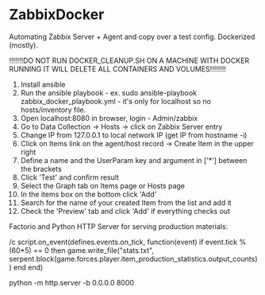 # ZabbixDocker
Automating Zabbix Server + Agent and copy over a test config. Dockerized (mostly). 

!!!!!!!DO NOT RUN DOCKER_CLEANUP.SH ON A MACHINE WITH DOCKER RUNNING IT WILL DELETE ALL CONTAINERS AND VOLUMES!!!!!!!!

1. Install ansible
2. Run the ansible playbook - ex. sudo ansible-playbook zabbix_docker_playbook.yml - it's only for localhost so no hosts/inventory file. 
3. Open localhost:8080 in browser, login - Admin/zabbix
4. Go to Data Collection -> Hosts -> click on Zabbix Server entry
5. Change IP from 127.0.0.1 to local network IP (get IP from hostname -i)
6. Click on Items link on the agent/host record -> Create Item in the upper right
7. Define a name and the UserParam key and argument in ['*'] between the brackets
8. Click 'Test' and confirm result
9. Select the Graph tab on Items page or Hosts page
10. In the items box on the bottom click 'Add'
11. Search for the name of your created Item from the list and add it 
12. Check the 'Preview' tab and click 'Add' if everything checks out


Factorio and Python HTTP Server for serving production materials:

/c script.on_event(defines.events.on_tick, function(event)
   if event.tick % (60*5) == 0 then 
	 game.write_file("stats.txt", serpent.block(game.forces.player.item_production_statistics.output_counts))
   end
end)


python -m http.server -b 0.0.0.0 8000
